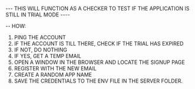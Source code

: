--- THIS WILL FUNCTION AS A CHECKER TO TEST IF THE APPLICATION IS STILL IN TRIAL MODE ----

-- HOW:

1. PING THE ACCOUNT
2. IF THE ACCOUNT IS TILL THERE, CHECK IF THE TRIAL HAS EXPIRED
3. IF NOT, DO NOTHING
4. IF YES, GET A TEMP EMAIL
5. OPEN A WINDOW IN THE BROWSER AND LOCATE THE SIGNUP PAGE
6. REGISTER WITH THE NEW EMAIL
7. CREATE A RANDOM APP NAME
8. SAVE THE CREDENTIALS TO THE ENV FILE IN THE SERVER FOLDER.
